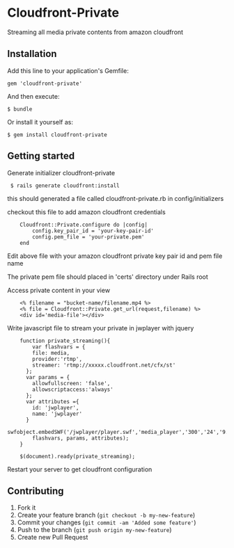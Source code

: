 # Cloudfront-Private

Streaming all media private contents from amazon cloudfront  

## Installation

Add this line to your application's Gemfile:

    gem 'cloudfront-private'

And then execute:

    $ bundle

Or install it yourself as:

    $ gem install cloudfront-private
    
## Getting started

Generate initializer cloudfront-private
 
     $ rails generate cloudfront:install
     
this should generated a file called cloudfront-private.rb in config/initializers

checkout this file to add amazon cloudfront credentials

		Cloudfront::Private.configure do |config|
			config.key_pair_id = 'your-key-pair-id'
			config.pem_file = 'your-private.pem'
		end
		
Edit above file with your amazon cloudfront private key pair id and pem file name

The private pem file should placed in 'certs' directory under Rails root
   
Access private content in your view

		<% filename = "bucket-name/filename.mp4 %> 
		<% file = Cloudfront::Private.get_url(request,filename) %>
		<div id='media-file'></div>

Write javascript file to stream your private in jwplayer with jquery

		function private_streaming(){
			var flashvars = {
		    file: media,
		    provider:'rtmp',
		    streamer: 'rtmp://xxxxx.cloudfront.net/cfx/st'    
		  };
		  var params = {
		  	allowfullscreen: 'false', 
		  	allowscriptaccess:'always'
		  };
		  var attributes ={
		  	id: 'jwplayer',
		  	name: 'jwplayer'
		  }
		  swfobject.embedSWF('/jwplayer/player.swf','media_player','300','24','9.0.115','false', 
		  	flashvars, params, attributes);  	
		}
		
		$(document).ready(private_streaming);

Restart your server to get cloudfront configuration		
		              
## Contributing

1. Fork it
2. Create your feature branch (`git checkout -b my-new-feature`)
3. Commit your changes (`git commit -am 'Added some feature'`)
4. Push to the branch (`git push origin my-new-feature`)
5. Create new Pull Request
